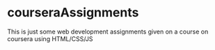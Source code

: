 # courseraAssignments
This is just some web development assignments given on a course on coursera using HTML/CSS/JS
